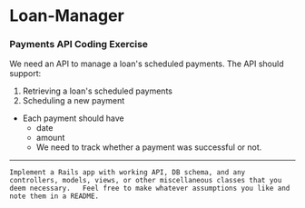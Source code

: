 Loan-Manager
============

### Payments API Coding Exercise   

We need an API to manage a loan's scheduled payments.   The API should support:   

1. Retrieving a loan's scheduled payments  
2. Scheduling a new payment   

* Each payment should have  
  * date 
  * amount
  * We need to track whether a payment was successful or not.   

---

```
Implement a Rails app with working API, DB schema, and any controllers, models, views, or other miscellaneous classes that you deem necessary.   Feel free to make whatever assumptions you like and note them in a README. 
```